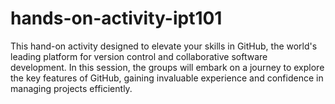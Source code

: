 # hands-on-activity-ipt101
This hand-on activity designed to elevate your skills in GitHub, the world's leading platform for version control and collaborative software development. In this session, the groups will embark on a journey to explore the key features of GitHub, gaining invaluable experience and confidence in managing projects efficiently.
